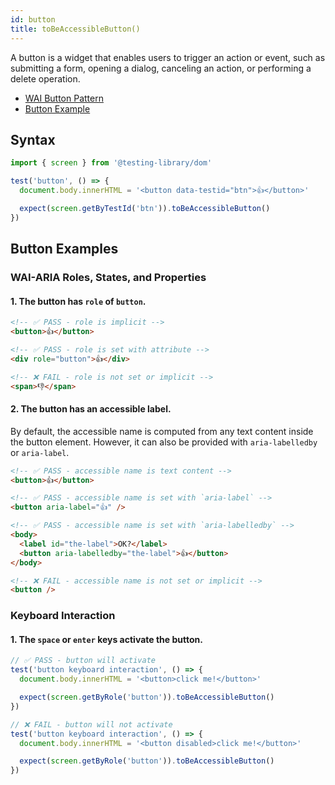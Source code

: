 ```yaml
---
id: button
title: toBeAccessibleButton()
---
```


A button is a widget that enables users to trigger an action or event, such as submitting a form,
opening a dialog, canceling an action, or performing a delete operation.

- [WAI Button Pattern](https://www.w3.org/WAI/ARIA/apg/patterns/button/)
- [Button Example](https://www.w3.org/WAI/ARIA/apg/example-index/button/button.html)

## Syntax

```js
import { screen } from '@testing-library/dom'

test('button', () => {
  document.body.innerHTML = '<button data-testid="btn">👍</button>'

  expect(screen.getByTestId('btn')).toBeAccessibleButton()
})
```

## Button Examples

### WAI-ARIA Roles, States, and Properties

#### 1. The button has `role` of `button`.

```html
<!-- ✅ PASS - role is implicit -->
<button>👍</button>

<!-- ✅ PASS - role is set with attribute -->
<div role="button">👍</div>

<!-- ❌ FAIL - role is not set or implicit -->
<span>👎</span>
```

#### 2. The button has an accessible label.

By default, the accessible name is computed from any text content inside the button element.
However, it can also be provided with `aria-labelledby` or `aria-label`.

```html
<!-- ✅ PASS - accessible name is text content -->
<button>👍</button>

<!-- ✅ PASS - accessible name is set with `aria-label` -->
<button aria-label="👍" />

<!-- ✅ PASS - accessible name is set with `aria-labelledby` -->
<body>
  <label id="the-label">OK?</label>
  <button aria-labelledby="the-label">👍</button>
</body>

<!-- ❌ FAIL - accessible name is not set or implicit -->
<button />
```

### Keyboard Interaction

#### 1. The `space` or `enter` keys activate the button.

```js
// ✅ PASS - button will activate
test('button keyboard interaction', () => {
  document.body.innerHTML = '<button>click me!</button>'

  expect(screen.getByRole('button')).toBeAccessibleButton()
})

// ❌ FAIL - button will not activate
test('button keyboard interaction', () => {
  document.body.innerHTML = '<button disabled>click me!</button>'

  expect(screen.getByRole('button')).toBeAccessibleButton()
})
```
